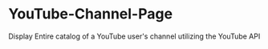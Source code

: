 # YouTube-Channel-Page
Display Entire catalog of a YouTube user's channel utilizing the YouTube API

